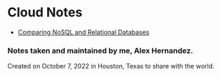 # Cloud Notes

- [Comparing NoSQL and Relational Databases](/Comparing%20NoSQL%20and%20Relational%20Databases.md)

### Notes taken and maintained by me, Alex Hernandez.
Created on October 7, 2022 in Houston, Texas to share with the world.